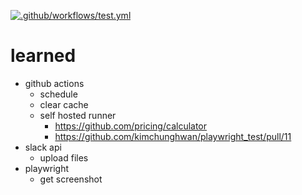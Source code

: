 [![.github/workflows/test.yml](https://github.com/kimchunghwan/playwright_test/actions/workflows/test.yml/badge.svg)](https://github.com/kimchunghwan/playwright_test/actions/workflows/test.yml)

# learned
- github actions
  - schedule
  - clear cache
  - self hosted runner
    - https://github.com/pricing/calculator
    - https://github.com/kimchunghwan/playwright_test/pull/11
- slack api
  - upload files
- playwright
  - get screenshot
  
